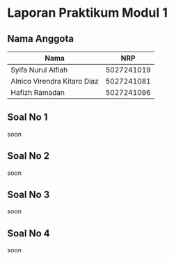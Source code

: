 # Laporan Praktikum Modul 1

## Nama Anggota

| Nama                        | NRP        |
| --------------------------- | ---------- |
| Syifa Nurul Alfiah          | 5027241019 |
| Alnico Virendra Kitaro Diaz | 5027241081 |
| Hafizh Ramadan             | 5027241096 |

## Soal No 1
soon

## Soal No 2
soon

## Soal No 3
soon

## Soal No 4
soon
